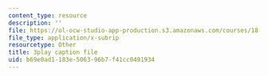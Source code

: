 ```yaml
---
content_type: resource
description: ''
file: https://ol-ocw-studio-app-production.s3.amazonaws.com/courses/18-03-differential-equations-spring-2010/b69e0ad1183e506396b7f41cc0491934_EWWw0jryj1A.vtt
file_type: application/x-subrip
resourcetype: Other
title: 3play caption file
uid: b69e0ad1-183e-5063-96b7-f41cc0491934
---
```

